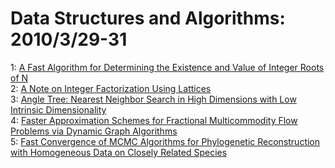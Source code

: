 # Data Structures and Algorithms: 2010/3/29-31  
1: [A Fast Algorithm for Determining the Existence and Value of Integer  Roots of N](https://doi.org/10.48550/arXiv.1003.5390)  
2: [A Note on Integer Factorization Using Lattices](https://doi.org/10.48550/arXiv.1003.5461)  
3: [Angle Tree: Nearest Neighbor Search in High Dimensions with Low  Intrinsic Dimensionality](https://doi.org/10.48550/arXiv.1003.5474)  
4: [Faster Approximation Schemes for Fractional Multicommodity Flow Problems  via Dynamic Graph Algorithms](https://doi.org/10.48550/arXiv.1003.5907)  
5: [Fast Convergence of MCMC Algorithms for Phylogenetic Reconstruction with  Homogeneous Data on Closely Related Species](https://doi.org/10.48550/arXiv.1003.5964)  